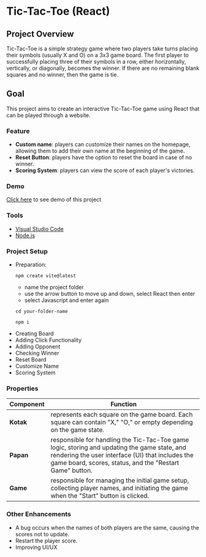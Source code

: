 # Tic-Tac-Toe (React)

## Project Overview
Tic-Tac-Toe is a simple strategy game where two players take turns placing their symbols (usually X and O) on a 3x3 game board. The first player to successfully placing three of their symbols in a row, either horizontally, vertically, or diagonally, becomes the winner. If there are no remaining blank squares and no winner, then the game is tie. 

## Goal
This project aims to create an interactive Tic-Tac-Toe game using React that can be played through a website. 
### Feature
* **Custom name**: players can customize their names on the homepage, allowing them to add their own name at the beginning of the game.
* **Reset Button**: players have the option to reset the board in case of no winner.
* **Scoring System**: players can view the score of each player's victories.
### Demo
[Click here](https://farizindrad.github.io/React-tic-tac-toe/) to see demo of this project

### Tools
* [Visual Studio Code](https://code.visualstudio.com/)
* [Node.js](https://nodejs.org/en)

### Project Setup
- Preparation:
  ````
  npm create vite@latest
  ````
  - name the project folder
  - use the arrow button to move up and down, select React then enter
  - select Javascript and enter again
  ````
  cd your-folder-name
  ````
  ````
  npm i
  ````
- Creating Board
- Adding Click Functionality
- Adding Opponent
- Checking Winner
- Reset Board
- Customize Name
- Scoring System

### Properties
Component | Function 
--- | ---
**Kotak** | represents each square on the game board. Each square can contain "X," "O," or empty depending on the game state.
**Papan** | responsible for handling the Tic-Tac-Toe game logic, storing and updating the game state, and rendering the user interface (UI) that includes the game board, scores, status, and the "Restart Game" button.
**Game** | responsible for managing the initial game setup, collecting player names, and initiating the game when the "Start" button is clicked.

### Other Enhancements
* A bug occurs when the names of both players are the same, causing the scores not to update.
* Restart the player score.
* Improving UI/UX
